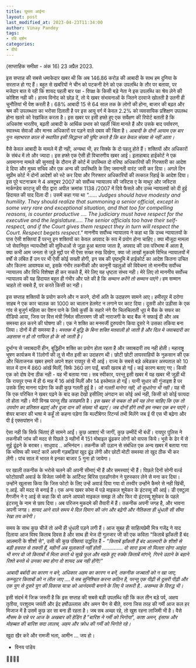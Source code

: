 ```yaml
---
title: घूमता आईना
layout: post
last_modified_at: 2023-04-23T11:34:00
author: Vinay Pandey
tags:
- रवि दर्शन
categories:
- दीर्घ
---
```

(साप्ताहिक समीक्षा - अंक 16)
23 अप्रैल 2023.

इस सप्ताह की सबसे धमाकेदार खबर थी कि अब 146.86 करोड़ की आबादी के साथ हम दुनिया के सरताज हो गए हैं। बहुत से खबरियों ने चीन को पटकनी देने को एक उपलब्धि के तौर पर बताया, पर मजेदार बात ये रही कि शायद पहली बार पक्ष - विपक्ष के किसी बड़े नेता ने इस उपलब्धि का श्रेय लेने की कोशिश नही की। हास्य विनोद को छोड़ दें, तो ये खबर संभावनाओं के जितने दरवाजे खोलती है उतनी ही चुनौतियां भी पेश करती है। 68% आबादी 15 से 64 साल तक के लोगों की होना, बाजार की बढ़त और श्रम की उपलब्धता का भरोसा दिलाती है पर इस आयु वर्ग में केवल 2.2% को व्यवसायिक प्रशिक्षण उपलब्ध होना खतरे को रेखांकित करता है। इस खबर पर इसी हफ्ते हुए एक सर्वेक्षण की रिपोर्ट बताती है कि अधिकांश भारतीय, बढ़ती आबादी के आर्थिक प्रभाव को पहली चिंता मानते हैं और उसके बाद पर्यावरण, स्वास्थ्य सेवाओं और मानव अधिकारों पर पड़ने वाले दबाव की चिंता है। *आबादी के दोनों आयाम एक बार पुनः महाभारत काल से स्थापित इसी सिद्धान्त की पुष्टि करते है कि बल केवल संख्या से नहीं आता।*

वैसे केवल आबादी के मामले में ही नही, अन्यथा भी, हर सिक्के के दो पहलू होते हैं। शक्तियों और अधिकारों के संबंध में तो और ज्यादा। इस हफ्ते एक ऐसी ही विचारणीय खबर आई। इलाहाबाद हाईकोर्ट ने एक अवमानना मामले की सुनवाई के दौरान ही कोर्ट में उपस्थित दो वरिष्ठ अधिकारियों की गिरफ्तारी का आदेश दे दिया और मुख्य सचिव और एक अन्य की उपस्थिति के लिए जमानती वारंट जारी कर दिया। अगले दिन सुप्रीम कोर्ट ने दोनों आदेशों को स्टे कर दिया और गिरफ्तार अधिकारियों की तत्काल रिहाई के आदेश दिया।  इस पूरे घटनाक्रम ने 4 अक्टूबर 2007 को सर्वोच्च न्यायालय की जस्टिस ए के माथुर और जस्टिस मार्कण्डेय काटजू की पीठ द्वारा अपील क्रमांक 1138 /2007 में दिये फैसले और उच्च न्यायलयों को दी हुई हिदायत की याद दिला दी। उसमें कहा गया था _"...... Judges should have modesty and humility. They should realize that summoning a senior official, except in some very rare and exceptional situation, and that too for compelling reasons, is counter productive .... The judiciary must have respect for the executive and the legislature..... The senior officials too have their self-respect, and if the Court gives them respect they in turn will respect the Court. Respect begets respect."_
 माननीय सर्वोच्च न्यायालय ने कहा था कि उच्च न्यायालयों के पास ऐसी शक्तियां हैं परन्तु इन शक्तियों का केवल अपवाद के रूप में प्रयोग होना चाहिए। क्या मौजूदा मामला जो सेवानिवृत न्यायधीशों की सुविधाओं से जुड़ा हुआ बताया जाता है, अपवाद की उस परिभाषा में आता है, क्या कभी आम जनता से जुड़े मुद्दों पर भी ऐसा सख्त रुख दिखेगा, क्या जो लाखों मुकदमे विभिन्न न्यायालयों में वर्षों से लंबित हैं उन पर भी ऐसी कोई सख्ती होगी, इन सब की पृष्ठभूमि में हाईकोर्ट का आदेश कितना उचित और कितना आवश्यक था, इसके गंभीर तकनीकी और कानूनी पहलुओं की विवेचना तो माननीय सर्वोच्च न्यायालय और विधि विशेषज्ञ ही कर सकते हैं, मेरे लिए यह धृष्टता संभव नही। मेरे लिए तो माननीय सर्वोच्च न्यायालय की यह हिदायत बहुत ही गंभीर और पते की है कि *सम्मान करेंगे तो सम्मान पाएंगे।* हम सम्मान चाहते तो सबसे हैं, पर करते किसी का नही। 

इस सप्ताह शक्तियों के प्रयोग करने और न करने, दोनों अति के उदाहरण सामने आए। हमीरपुर में दरोगा साहब ने एक कार चालक का 1000 का चालान हेलमेट न लगाने पर काट दिया। दूसरी ओर उड़ीसा के एक गांव से बुजुर्ग महिला का पेंशन पाने के लिये कुर्सी के सहारे नंगे पैर चिलचिलाती धूप मे बैंक के सफर का वीडियो आया, जिस पर वित्त मंत्री निर्मल सीतारमण जी की नाराजगी के बाद बैंक ने सफाई दी और अब समस्या हल करने की घोषणा की। एक ने शक्ति का मनमर्जी दुरुपयोग किया दूसरे ने उसका तकिया बना लिया। दोनों में ही समस्या है। *मस्तक में बुद्धि के बिना शक्ति मतवाली हो जाती है और दिल मे जवाबदारी का अहसास न हो तो गाफिल हो के सो जाती है।* 

दुर्भाग्य से जवाबदारी हीन, बुद्धिहीन शक्ति का प्रयोग होता रहता है और जवाबदारी तय नही होती।  महाराष्ट्र भूषण कार्यक्रम में 11लोगों की लू से मौत इसी का उदाहरण थी। छोटी छोटी लापरवाहियों के नुकसान की एक और चिंताजनक खबर हमारे अपने शहर रायपुर से भी आई। राज्य के सबसे बड़े अंबेडकर अस्पताल को 10 साल में दान में 860 आंखें मिलीं, सिर्फ 360 लग पाईं, बाकी खराब हो गईं। कई कारण बताए गए। किसी एक को दोष देना ठीक नही - यह भी बताया गया। सब स्वीकार, परन्तु इसी खबर में यह खबर भी जुड़ी थी कि रायपुर एम्स में ही 6 माह में 16 आंखें मिलीं और 14 इस्तेमाल हो गईं। यानी सुधार की गुंजाइश है पर उसके लिए मानना पड़ेगा कि कही कुछ गलती हुई है। *जो गलती मानेगा नही, वो सुधारेगा भी नही।* यह भी कि एक परिचित ने खबर पढ़ने के बाद कहा देखो इसीलिए अंगदान का कोई अर्थ नही, किसी को कोई फायदा तो होता नही। मेरी विनम्र परन्तु तीव्र असहमति है। *इस खबर से सबक तो हमें यह लेना चाहिए कि एक तो उपयोग का प्रतिशत बढ़ाएं और दूजा दान की संख्या भी बढ़ाएं। जब दोनों होंगे तभी हम नम्बर एक बन पाएंगे।* शेयर बाजार की भाषा मे कहूँ तो कहना पड़ेगा कि मल्टीबेगर रिटर्न्स तभी मिलेंगे जब ई पी एस भी बढ़ेगा और पी ई एक्सपांशन भी।

ऐसा नही कि सिर्फ चिंताएं ही सामने आईं। कुछ आशाएं भी जागीं, कुछ उम्मीदें भी बंधीं। रायपुर पुलिस ने तकनीकी जांच की मदद से पिछले 3 महीनों में 151 मोबाइल ढूंढकर लोगों को वापस किये। भूसे के ढेर में से सुई ढूंढने के बराबर। साधुवाद .. अभिनंदन। तकनीक की उड़ान से संबंधित एक अन्य खबर में बताया गया कि भविष्य की स्मार्ट कारें अपनी गड़बड़ियां खुद ढूंढ लेंगी और छोटी मोटी समस्या तो खुद ठीक भी कर लेंगी। पांच साल में भारत मे इनका बाजार 5 गुना हो जायेगा। 

पर खाली तकनीक के भरोसे चलने की अपनी सीमाएं भी हैं और समस्याएं भी हैं। पिछले दिनों सोनी वर्ल्ड फोटोग्राफी अवार्ड के विजेता जर्मनी के आर्टिस्ट बिरिस एलडॉगसेन ने पुरुस्कार लेने से मना कर दिया। उन्होंने खुलासा किया कि जिस फोटो के लिए उन्हें अवार्ड दिया गया वो तस्वीर उन्होंने कैमरे से नही खिंची, ए.आई. की मदद से बनाई है। एक अन्य खबर कोमा में पड़े माइकल शूमेकर के इंटरव्यू की आई। डी एक्टूला मैगजीन ने ए आई से कहा कि वो अपने आपको माइकल समझ ले और फिर वो इंटरव्यू शुमेकर के पहले इंटरव्यू के नाम से छाप दिया। अब परिजन मुकदमे की तैयारी में हैं। तकनीक अपनी जगह है, और भावना अपनी जगह। *शायद आने वाले समय मे  दिल दिमाग की जंग और बढ़ेगी और नैतिकता ही धुंधली सी सीमा रेखा तय करेगी।*

समय के साथ कुछ चीजें तो अभी ही धुंधली पड़ने लगी हैं। आज सुबह ही साहित्यप्रेमी मित्र गजेंद्र ने याद दिलाया आज विश्व किताब दिवस है और साथ ही भेज दी गुलजार जी की एक कविता "किताबें झाँकती हैं बंद आलमारी के शीशों से", उसी की कुछ पंक्तियां उद्धरित हैं -
_"किताबें झाँकती हैं बंद आलमारी के शीशों से_
_बड़ी हसरत से तकती हैं,_
_महीनों अब मुलाकातें नहीं होती_
..............
_वो सारा इल्म तो मिलता रहेगा आइंदा भी_
_मगर वो जो किताबों में मिला करते थे_
_सूखे फूल और महके हुए रुक्के_
_किताबें मांगने, गिरने उठाने के बहाने रिश्ते बनते थे_
_उनका क्या होगा_
_वो शायद अब नही होंगे!!"_

*आबादी बर्बादी का कारण न बने, अधिकार अहम का कारण न बनें, तकनीक जज्बातों को न खा जाए, कम्प्यूटर किताबों को न लील जाए ....ये सब सुनिश्चित करना कठिन है, परन्तु एक पीढ़ी से दूसरी पीढ़ी और एक युग से दूसरे युग की विकास यात्रा को आनंदमयी बनाने के लिए ये जरूरी है.. असम्भव के विरुद्ध भी।*

इसी संदर्भ में जिक्र जरूरी है कि इस सप्ताह की सबसे बड़ी उपलब्धि रही कि कल तीन बड़े पर्व, अक्षय तृतीया, परशुराम जयंती और ईद हर्षोउल्लास और अमन चैन से बीते, वरना जिस तरह की गर्मी आज कल हर मिजाज में है उसमें कुछ डर सा बना ही रहता है। जब सब अच्छा रहे, तो खुश रहना लाजिमी भी है। वैसे *मौसम के पन्ने पर आज के अखबार की हेडिंग है _"बारिश ने गर्मी को भिगोया"_, काश अमन, इंसाफ और मोहब्बत की बारिश सदा लालच, अहम और क्रोध की गर्मी को भिगोते रहे।* 

खुदा खैर करे और रामजी भला,
आमीन ...
जय हो। 

- विनय पांडेय

🙏🌷🌷🙏


